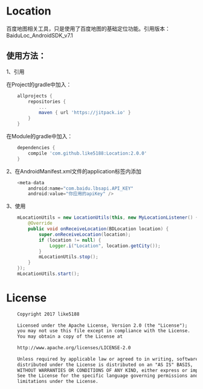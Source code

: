 # Location

百度地图相关工具，只是使用了百度地图的基础定位功能。引用版本：BaiduLoc_AndroidSDK_v7.1

## 使用方法：

1、引用

在Project的gradle中加入：
```groovy
    allprojects {
        repositories {
            ...
            maven { url 'https://jitpack.io' }
        }
    }
```
在Module的gradle中加入：
```groovy
    dependencies {
        compile 'com.github.like5188:Location:2.0.0'
    }
```
2、在AndroidManifest.xml文件的application标签内添加
```java
    <meta-data
        android:name="com.baidu.lbsapi.API_KEY"
        android:value="你应用的apiKey" />  
```
3、使用
```java
    mLocationUtils = new LocationUtils(this, new MyLocationListener() {
        @Override
        public void onReceiveLocation(BDLocation location) {
            super.onReceiveLocation(location);
            if (location != null) {
                Logger.i("Location", location.getCity());
            }
            mLocationUtils.stop();
        }
    });
    mLocationUtils.start();
```
# License
```xml
    Copyright 2017 like5188
    
    Licensed under the Apache License, Version 2.0 (the "License");
    you may not use this file except in compliance with the License.
    You may obtain a copy of the License at
    
    http://www.apache.org/licenses/LICENSE-2.0
    
    Unless required by applicable law or agreed to in writing, software
    distributed under the License is distributed on an "AS IS" BASIS,
    WITHOUT WARRANTIES OR CONDITIONS OF ANY KIND, either express or implied.
    See the License for the specific language governing permissions and
    limitations under the License.
